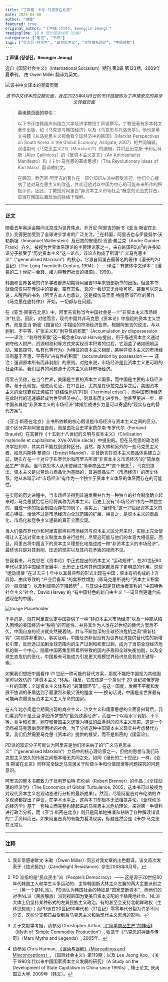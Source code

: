 ```yaml
---
title: "丁声镇：卡尔·马克思在北京"
date: 2025-04-08
author: "竱肇"
featured: true
original_author: "丁声镇（정성진，Seongjin Jeong）" 
readingTime: 10 # 预计阅读时间（分钟）
categories: ["笔记", "书评"]
tags: ["乔万尼·阿里吉", "马克思主义", "世界体系理论", "中国模式"]
---
```


**丁声镇 (정성진，Seongjin Jeong)**

选自《国际社会主义》（International Socialism）期刊 第2辑 第123期，2009年夏季刊。 由 Owen Miller 翻译为英文。

![该书中文译本的豆瓣页面](douban.jpg "我在2023年4月9日的书评链接即为丁声镇原文的英译文转载页面")
*<center>该书中文译本的豆瓣页面，我在2023年4月9日的书评链接即为丁声镇原文的英译文转载页面</center>*

> **英译原页面的导引：**
>
> 以下书评由韩国庆尚国立大学经济学教授丁声镇撰写。丁教授著有多本韩文著作出版，如《马克思与韩国经济》以及《马克思与托洛茨基》。他也是英文书籍《从马克思主义视角看全球经济中的韩国》（Marxist Perspectives on South Korea in the Global Economy, Ashgate, 2007）的共同编辑，双语期刊《马克思主义21》（Marxism21）的编辑，并将亚历克斯·卡利尼科斯（Alex Callinicos）的《反资本主义宣言》（An Anticapitalist Manifesto）和《卡尔·马克思的革命思想》（The Revolutionary Ideas of Karl Marx）翻译成韩文。
>
> 在韩国，乔万尼·阿里吉的著作在一部分知识左派中颇受欢迎，他们全心接纳了他对马克思主义的改造，并欢迎他对以中国为中心的可能未来所作的积极评价。因此，丁教授对阿里吉“非资本主义市场社会”概念的论战式抨击，应当在韩国左翼政治的脉络下理解。
---
### 正文
随着去年奥运会期间北京成为世界焦点，乔万尼·阿里吉的新书《亚当·斯密在北京》变得更加受到了全球进步学者的广泛关注。[^1] 在韩国，阿里吉也与伊曼努尔·沃勒斯坦（Immanuel Wallerstein）及已故的安德烈·贡德·弗兰克（Andre Gunder Frank）齐名，被视为世界体系理论的主要理论家之一。来自韩国PD派[^2]的许多知识分子接受了“历史资本主义”这一论点，该论点构成了所谓“广义马克思主义”（“generalised Marxism”）的核心，它源自阿里吉最著名的著作《漫长的20世纪》（The Long Twentieth Century, 1994）（——译注：有繁体中文译本：《漫長的二十世紀－金錢、權力與我們社會的根源》，1999）。

韩国和世界各地的许多学者都热切期待阿里吉13年来首部新书的出版。但这本书就像仅仅只在传说中的宴会，空有其名，真的一看却又无食物可吃。甚至可以这么说：从醒目的书名（阿里吉本人也承认，这是模仿马里奥·特隆蒂1971年的著作《马克思在底特律》）开始，一切都存在问题。

在《亚当·斯密在北京》中，阿里吉宣称当今中国社会是一个“非资本主义市场经济”社会。因此，对他而言，现代中国并非马克思《资本论》中描绘的资本主义世界，而是亚当·斯密《国富论》中描绘的市场经济世界。根据阿里吉的说法，与以剥削、不平等、扩张主义和“剥夺性的积累”（Accumulation by dispossession——译注：“剥夺性积累”这一概念由David Harvey提出，用于描述资本主义通过剥夺他人财产、资源和权利等方式来实现资本积累的过程，它涵盖了诸如圈地运动、殖民掠夺、私有化等行为）为特征的资本主义相反，某种非资本主义的市场经济则基于互惠、平等和“占有性的积累”（accumulation by possession — — 译注：强调原本所有而非剥削）的原则。对他来说，市场经济是比资本主义更可取的社会体系，我们世界的问题源于资本主义而非市场经济。

阿里吉坚称，在当今世界，美国是主要的资本主义国家，而中国是主要的市场经济体。基于此前提，他进而论证，在21世纪，尤其是在伊拉克战争之后，美国资本主义的全球霸权正濒临其“终结性危机”时刻（“terminal crisis”），而中国市场经济在此时代的迅速崛起成为世界经济中心，则具有历史进步性。他甚至更进一步，将中国和其他“非资本主义的市场经济”体描绘成进步力量可以寄望的“现实存在的替代方案”。

《亚当·斯密在北京》全书所依赖的核心假设是市场经济与资本主义之间的区分。这个区分并非阿里吉首创，而是由社会史学家费尔南·布罗代尔（Fernand Braudel）在其著作《十五到十八世纪的文明与资本主义》（Civilisation matérielle et capitalisme, XVe-XVIIIe siècle）中提出的。但在马克思的政治经济学批判中，其实并不能找到这种区分。当然，斯大林和另外的一些马克思主义者，如厄内斯特·曼德尔（Ernest Mandel），亦曾断言在资本主义商品体系建立之前，确实存在一个对应于布罗代尔和阿里吉所谓“非资本主义市场经济”的“简单商品生产”体系。但马克思本人从未使用过“简单商品生产”这个概念[^3] 。马克思提出，资本主义是以劳动力商品化为基础的，普遍商品生产（市场经济）的历史体系。他从未暗示过“市场经济”有作为一个独立于资本主义体系的体系而存在的可能性。

在实际的历史进程中，当市场经济得到普遍发展并作为一种独立的社会制度确立起来时，马克思就恰恰已经将其称为资本主义。历史上没有“市场经济”作为一种独立的、自成一体的社会制度而存在的例子。事实上，“全球化”这一21世纪资本主义的核心特征，恰恰不过是市场经济向全球范围的扩展，换言之，是资本主义的商品化、市场化和竞争主义逻辑的真正全面实现。

当人们像布罗代尔和阿里吉那样将市场经济与资本主义区分开来时，实际上完全使得让人无法对资本主义制度本身进行批判，尽管这可能与他们的本意大相径庭。而且，阿里吉将中国当下的资本主义理想化地描述成一种“非资本主义的市场经济”，最终也只是对其剥削、压迫的现实以及其内在矛盾的视而不见。

在我看来，马克思在《资本论》中正式提出的资本主义 “运动规律”，在20世纪80年代以来的中国经济发展中，比历史上任何其他国家都发挥了更明显的作用。这些 “运动规律 ”在过去三十年中以其最典型的形式出现在中国：资本有机构成的上升趋势、由此导致的 “产业后备军 ”的累积性增加（即马克思所说的 “资本主义积累的一般规律”）以及利润率的下降趋势[^4] 。与其说中国是其统治者宣称的 “中国特色社会主义”社会，David Harvey 的 “有中国特色的新自由主义 ”一词显然更适合描述现在的中国。

![Image Placeholder](david.jpg)

不幸的是，就在阿里吉认定中国提供了一种“非资本主义市场经济”以及一种能从陷入困境的美国经济中“脱钩”的可能性，并将其作为人类在21世纪的替代方案后不久，中国自身的经济就突然硬着陆，并与不断加深的全球经济危机之间“重新挂钩”（实则并非重新）。事实证明，中国经济非但没有为世界经济提供替代性的新增长引擎，反而透过加剧全球范围内的生产过剩和积累过剩，成为了当前全球经济危机的新一个中心。随着中国密集型积累所导致的国内矛盾和全球失衡加剧，以及全球生态危机的恶化，中国极有可能成为引发更大规模世界经济总危机的关键导-索。

如果我们想把中国看作 21 世纪一种可能的替代方案，那就不能把中国视为其他国家可以效仿的 “非资本主义 ”体系。相反，它应该是一个类似于 20 世纪初俄罗斯一样的国家：全球资本主义体系的 “最薄弱环节”，在这一国度，发展不平衡和发展不协调的矛盾达到了最激烈和最尖锐的程度 —— 换句话说，中国是全世界最有可能再次爆发反资本主义工人革命的国家。

在去年北京奥运会期间出现的商业主义、沙文主义和儒家思想的全面复兴背后，我们看到的不是亚当·斯密所梦想的“勤劳致富经济”，而是一个以超水平剥削、不平等、竞争和积累、剥夺和帝国主义逻辑为特征的血淋淋的资本主义现实。这是一个仍然被马克思幽灵所困扰的社会。为了分析这种中国资本主义现实并考虑替代方案，我们仍然需要马克思《资本论》提供的框架，而不是斯密的《国富论》。

PD派的知识分子可能认为阿里吉是他们所采纳了的“广义马克思主义”（“generalised Marxism”）立场中的核心理论家之一，但他的思想与我们马克思主义悠久的传统之间根本毫无共同之处。如同《漫长的二十世纪》一样，《亚当·斯密在北京》同样完全缺乏马克思关于阶级斗争和价值规律等问题探究的问题意识。

阿里吉的整本书都致力于批判罗伯特·布伦纳（Robert Brenner）的作品：《全球动荡的经济学》（The Economics of Global Turbulence, 2005，这本书可以被视为对现代资本主义宏观动态进行分析的最新成果）。然而，尽管阿里吉对布伦纳的许多观点都提出了异议，在学术水平上，这两本书却根本无法相提并论。《全球动荡的经济学》基于一套独立而完整构建起来的马克思主义危机理论，来对第一手资料进行政治分析，而《亚当·斯密在北京》则只是简单地拼凑和粘贴了各种解读错误的二手资料而已。如果阿里吉真的有能力看清现实，标题显然会是《卡尔·马克思在北京》。

---
### 注释

[^1]: 我非常感谢欧文·米勒（Owen Miller）同志对我文章的出色翻译，该文首次发表于《烛光抵抗》（Candlelight Resistance）杂志2008年8月号。

[^2]: PD 派指的是“民众民主”派（People’s Democracy） — — 这是源于20世纪80年代韩国工人和学生斗争运动的、主导韩国斯大林主义左翼的两大主要派别之一（另一个是NL派）。PD派认为韩国社会的特征是“国家垄断资本”，而他们的对手NL派（民族解放）派则视韩国为受美日资本支配的半殖民地社会。NL派大体上仍坚持某种形式的左翼民族主义政治，有的甚至会支持北朝鲜政权（主体思想派）；而PD派在20世纪90年代和（21世纪）零零年代分裂为许多不同分支，这些分支都日益受到后马克思主义和后现代主义思想的影响。

[^3]: 关于文献学考据，请参阅 Christopher Arthur, [《“简单商品生产”的神话》（Myth of ‘Simple Commodity Production’）](http://marxmyths.org/chris-arthur/article2.htm), 收录于《马克思的神话与传奇》（Marx Myths and Legends）, 2005年。

[^4]: 请参阅 Chris Harman, [《误读与误解》（Misreadings and Misconceptions）](https://www.isj.org.uk/?id=462), 《国际社会主义》第119期；以及 Lee Jeong Koo, 《关于1990年代以来中国国家资本主义发展的研究》（A Study on the Development of State Capitalism in China since 1990s）, 博士论文, 庆尚国立大学, 2009年（韩文）。
